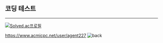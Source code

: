 ## 코딩 테스트
---
[![Solved.ac프로필](http://mazassumnida.wtf/api/v2/generate_badge?boj={agent227})](https://solved.ac/{agent227})

https://www.acmicpc.net/user/agent227
![back](https://user-images.githubusercontent.com/89558087/164625152-f4b7b88a-5502-440a-9ec4-12c5e5127627.png)
